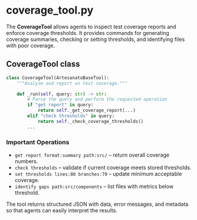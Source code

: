 # coverage_tool.py

The **CoverageTool** allows agents to inspect test coverage reports and enforce
coverage thresholds. It provides commands for generating coverage summaries,
checking or setting thresholds, and identifying files with poor coverage.

## CoverageTool class

```python
class CoverageTool(ArtesanatoBaseTool):
    """Analyze and report on test coverage."""

    def _run(self, query: str) -> str:
        # Parse the query and perform the requested operation
        if "get report" in query:
            return self._get_coverage_report(...)
        elif "check thresholds" in query:
            return self._check_coverage_thresholds()
        ...
```

### Important Operations

- `get report format:summary path:src/` – return overall coverage numbers.
- `check thresholds` – validate if current coverage meets stored thresholds.
- `set thresholds lines:80 branches:70` – update minimum acceptable coverage.
- `identify gaps path:src/components` – list files with metrics below threshold.

The tool returns structured JSON with data, error messages, and metadata so that
agents can easily interpret the results.

